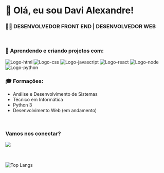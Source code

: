 <h1> 👋 Olá, eu sou Davi Alexandre! </h1>

<h3> 👨‍💻 DESENVOLVEDOR FRONT END | DESENVOLVEDOR WEB </h3>
<br>
<h3> 🚀 Aprendendo e criando projetos com: </h3>
<img src="https://img.shields.io/badge/HTML-239120?style=for-the-badge&logo=html5&logoColor=white" alt="Logo-html">
<img src="https://img.shields.io/badge/CSS3-1572B6?style=for-the-badge&logo=css3&logoColor=white" alt="Logo-css">
<img src="https://img.shields.io/badge/JavaScript-F7DF1E?style=for-the-badge&logo=javascript&logoColor=black" alt="Logo-javascript">
<img src="https://img.shields.io/badge/React-20232A?style=for-the-badge&logo=react&logoColor=61DAFB" alt="Logo-react">
<img src="https://img.shields.io/badge/Node.js-43853D?style=for-the-badge&logo=node.js&logoColor=white" alt="Logo-node">
<img src="https://img.shields.io/badge/Python-3776AB?style=for-the-badge&logo=python&logoColor=white" alt="Logo-python">
<br>
<h3> 🎓 Formações:</h3>

- Análise e Desenvolvimento de Sistemas 
- Técnico em Informática
- Python 3
- Desenvolvimento Web (em andamento)
<br>
<h3> Vamos nos conectar? </h3>
<a href="https://www.linkedin.com/in/davi-alexandre-da-silva-2a3906291/"> <img src="https://img.shields.io/badge/LinkedIn-0077B5?style=for-the-badge&logo=linkedin&logoColor=white"> </a>
<br>
<br>
<br>

![Top Langs](https://github-readme-stats.vercel.app/api/top-langs/?username=davialexandreh&langs_count=8)
